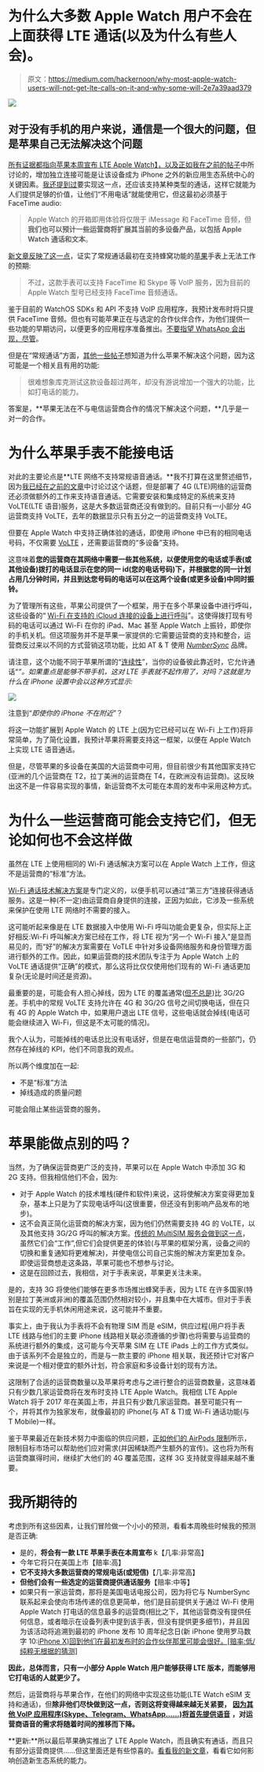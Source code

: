 # 为什么大多数 Apple Watch 用户不会在上面获得 LTE 通话(以及为什么有些人会)。

> 原文：<https://medium.com/hackernoon/why-most-apple-watch-users-will-not-get-lte-calls-on-it-and-why-some-will-2e7a39aad379>

![](img/d29b55ed83f3e12275d378dbb6ede154.png)

## 对于没有手机的用户来说，通信是一个很大的问题，但是苹果自己无法解决这个问题

[所有证据都指向苹果本周宣布 LTE Apple Watch】，以及](https://techcrunch.com/2017/09/09/the-next-apple-watch-will-have-lte-cell-service/)[正如我在之前的帖子](https://hackernoon.com/the-lte-apple-watch-virtuous-cycle-for-a-new-ecosystem-a9211c608f54)中所讨论的，增加独立连接可能是让该设备成为 iPhone 之外的新应用生态系统中心的关键因素。[我还提到过](https://hackernoon.com/the-lte-apple-watch-new-value-and-new-applications-fcbf8cfc77c5)要实现这一点，还应该支持某种类型的通话，这样它就能为人们提供足够的价值，让他们“不用电话”就能使用它，但这最初必须基于 FaceTime audio:

> Apple Watch 的开箱即用体验将仅限于 iMessage 和 FaceTime 音频，但**我们也可以预计一些运营商将扩展其当前的多设备产品，以包括 Apple Watch 通话和文本**。

[新文章反映了这一点](https://www.macrumors.com/2017/08/16/apple-watch-3-no-direct-phone-calls/)，证实了常规通话最初在支持蜂窝功能的[苹果](https://hackernoon.com/tagged/apple)手表上无法工作的预期:

> 不过，这款手表可以支持 FaceTime 和 Skype 等 VoIP 服务，因为目前的 Apple Watch 型号已经支持 FaceTime 音频通话。

鉴于目前的 WatchOS SDKs 和 API 不支持 VoIP 应用程序，我预计发布时将只提供 FaceTime 音频。但也有可能苹果正在与选定的合作伙伴合作，为他们提供一些功能的早期访问，以便更多的应用程序准备推出。[不要指望 WhatsApp 会出现，尽管](https://hackernoon.com/i-s-multidevice-the-achilles-heel-for-whatsapp-1ac91c3edf07)。

但是在“常规通话”方面，[其他一些帖子](http://mashable.com/2017/09/09/apple-watch-lte-new-colors/#TkvYO9Ax9iqV)想知道为什么苹果不解决这个问题，因为这可能是一个相关且有用的功能:

> 很难想象库克测试这款设备超过两年，却没有游说增加一个强大的功能，比如打电话的能力。

答案是，**苹果无法在不与电信运营商合作的情况下解决这个问题，**几乎是一对一的合作。

# 为什么苹果手表不能接电话

对此的主要论点是**LTE 网络不支持常规语音通话。**我不打算在这里赘述细节，因为[我已经在之前的文章](/@jorge.serna/how-volte-makes-whatsapp-calls-better-fcb324a94fd0)中讨论过这个话题，但是部署了 4G (LTE)网络的运营商还必须做额外的工作来支持语音通话。它需要安装和集成特定的系统来支持 VoLTE(LTE 语音)服务，这是大多数运营商还没有做到的。目前只有一小部分 4G 运营商支持 VoLTE，去年的数据显示只有五分之一的运营商支持 VoLTE。

但要在 Apple Watch 中支持正确体验的通话，即使用 iPhone 中已有的相同电话号码，不仅需要 [VoLTE](https://hackernoon.com/tagged/volte) ，还需要运营商的“多设备”支持。

这意味着**您的运营商在其网络中需要一些其他系统，以便使用您的电话或手表(或其他设备)拨打的电话显示在您的同一 id(您的电话号码)下，并根据您的同一计划占用几分钟时间，并且到达您号码的电话可以在这两个设备(或更多设备)中同时振铃。**

为了管理所有这些，苹果公司提供了一个框架，用于在多个苹果设备中进行呼叫，这些设备的“ [Wi-Fi 在支持的 iCloud 连接的设备上进行呼叫](https://9to5mac.com/2017/01/25/ios-10-3-wi-fi-calling-icloud-verizon/)”。这使得拨打现有号码的电话可以通过 Wi-Fi 在你的 iPad、Mac 甚至 Apple Watch 上振铃，即使你的手机关机。但这项服务并不是苹果一家提供的:它需要运营商的支持和整合，运营商反过来以不同的方式营销这项功能，比如 AT & T 使用 [*NumberSync*](https://m.att.com/shopmobile/wireless/features/numbersync-Android.html) 品牌。

请注意，这个功能不同于苹果所谓的“[连续性](https://support.apple.com/en-us/HT204681)”，当你的设备彼此靠近时，它允许通话“*”。如果重点是能够不带手机，这对 LTE 手表就不起作用了，对吗？这就是为什么在 iPhone 设置中会以这种方式显示:*

![](img/55516d1c192a4119229558fc3397c847.png)

注意到“*即使你的 iPhone 不在附近*”？

将这一功能扩展到 Apple Watch 的 LTE 上(因为它已经可以在 Wi-Fi 上工作)将非常简单，为了简化设置，我预计苹果将需要支持这一框架，以便在 Apple Watch 上实现 LTE 语音通话。

但是，尽管苹果的多设备在美国的大运营商中可用，但目前很少有其他国家支持它(亚洲的几个运营商在 T2，拉丁美洲的运营商在 T4，在欧洲没有运营商)。这反映出这不是一件容易实现的事情，新运营商不太可能在本周的发布中采用这种方式。

# 为什么一些运营商可能会支持它们，但无论如何也不会这样做

虽然在 LTE 上使用相同的 Wi-Fi 通话解决方案可以在 Apple Watch 上工作，但这不是运营商的“标准”方法。

[Wi-Fi 通话技术解决方案](https://en.wikipedia.org/wiki/Generic_Access_Network)是专门定义的，以便手机可以通过“第三方”连接获得通话服务。这是一种(不一定)由运营商自身提供的连接，正因为如此，它涉及一些系统来保护在使用 LTE 网络时不需要的接入。

这可能听起来像是在 LTE 数据接入中使用 Wi-Fi 呼叫功能会更复杂，但实际上正好相反:Wi-Fi 呼叫解决方案已经在工作，将 LTE 视为“另一个 Wi-Fi 接入”是显而易见的，而“好”的解决方案需要在 VoTLE 中针对多设备网络服务和身份管理方面进行额外的工作。因此，如果运营商的技术团队专注于为 Apple Watch 上的 VoLTE 通话提供“正确”的模式，那么这将比仅仅使用他们现有的 Wi-Fi 通话更加复杂(无论是时间还是资源)。

最重要的是，可能会有人担心掉线，因为 LTE 的覆盖通常([但不总是](http://www.techradar.com/news/phone-and-communications/mobile-phones/three-beats-rivals-to-improved-coverage-with-4g-super-voice-1304245))比 3G/2G 差。手机中的常规 VoLTE 支持允许在 4G 和 3G/2G 信号之间切换电话，但在只有 4G 的 Apple Watch 中，如果用户退出 LTE 信号，这些电话就会掉线(电话可能会继续进入 Wi-Fi，但这是不太可能的情况)。

我个人认为，可能掉线的电话总比没有电话好，但是在电信运营商的一些部门，仍然存在掉线的 KPI，他们不同意我的观点。

所以两个维度加在一起:

*   不是“标准”方法
*   掉线造成的质量问题

可能会阻止某些运营商的服务。

# 苹果能做点别的吗？

当然，为了确保运营商更广泛的支持，苹果可以在 Apple Watch 中添加 3G 和 2G 支持。但我相信他们不会，因为:

*   对于 Apple Watch 的技术堆栈(硬件和软件)来说，这将使解决方案变得更加复杂，基本上只是为了实现电话呼叫(这很重要，但还没有到影响产品发布的地步)。
*   这不会真正简化运营商的解决方案，因为他们仍然需要支持 4G 的 VoLTE，以及其他支持 3G/2G 呼叫的解决方案。[传统的 MultiSIM 服务会做到这一点](http://www.movistar.es/particulares/movil/servicios/ficha/res-multisim)，虽然它们会“工作”,但它们会提供更差的体验(与苹果的框架分离，设备之间的切换和重复通知将更难解决)，并使电信公司自己实施的解决方案更加复杂。即使运营商想走这条路，苹果可能也不想参与讨论。
*   这是在回顾过去，我相信，对于手表来说，苹果更关注未来。

是的，支持 3G 将使他们能够在更多市场推出蜂窝手表，因为 LTE 在许多国家(特别是拉丁美洲或非洲)的覆盖范围仍然相对较小，并且集中在大城市。但对于手表旨在实现的无手机休闲用途来说，这可能并不重要。

事实上，由于我认为手表将不会有物理 SIM 而是 eSIM，供应过程(用户将手表 LTE 线路与他们的主要 iPhone 线路相关联必须遵循的步骤)也将需要与运营商的系统进行额外的集成，这可能与今天苹果 SIM 在 LTE iPads 上的工作方式类似。由于该系列不会是独立的，而是与一款主要的 iPhone 相关联，我还预计它对客户来说是一个相对便宜的额外计划，符合家庭和多设备计划的现有方法。

这限制了合适的运营商数量以及苹果将考虑与之进行整合的运营商数量，这意味着只有少数几家运营商将在发布时支持 LTE Apple Watch。我相信 LTE Apple Watch 将于 2017 年在美国上市，并且只有少数几家运营商。甚至可能只有一个，并将其作为独家发布，就像最初的 iPhone(与 AT & T)或 Wi-Fi 通话功能(与 T Mobile)一样。

鉴于苹果最近在新技术努力中面临的供应问题，[正如他们的 AirPods 限制](https://9to5mac.com/2017/08/01/airpods-production-capacity-increase/)所示，限制目标市场可以帮助他们应对需求(并因稀缺而产生额外的宣传)。这也将为所有运营商赢得时间，继续扩大他们的 4G 覆盖范围，这样 3G 支持就变得越来越不重要。

# 我所期待的

考虑到所有这些因素，让我们冒险做一个小小的预测，看看本周晚些时候我的预测是否正确:

*   是的，**将会有一款 LTE 苹果手表在本周宣布** k【几率:非常高】
*   今年它将只在美国上市【赔率:高】
*   **它不支持大多数运营商的常规电话(或短信)**【几率:非常高】
*   **但他们会有一些选定的运营商提供通话服务**【赔率:中等】
*   如果只有一家运营商，那将是美国电话电报公司，因为将它与 NumberSync 联系起来会使向市场传递的信息更简单，他们是目前提供关于通过 Wi-Fi 使用 Apple Watch 打电话的信息最多的运营商(相比之下，其他运营商没有提供任何信息，或者暗示在设备列表中提到该手表，但没有提供更多细节)，并且因为该活动将追溯到最初的 iPhone 发布 10 周年纪念日(新 iPhone 使用罗马数字 10:[iPhone X](https://www.theverge.com/2017/9/9/16280688/apple-iphone-x-rumor)[)回到他们在最初发布时的合作伙伴那里可能会很好。[赔率:低/纯粹无根据的猜测]](https://www.theverge.com/2017/9/9/16280688/apple-iphone-x-rumor)

**因此，总体而言，只有一小部分 Apple Watch 用户能够获得 LTE 版本，而能够用它打电话的人就更少了。**

然后，运营商将与苹果合作，在他们的网络中实现这些功能(LTE Watch eSIM 支持和通话)，但**除非他们尽快做到这一点，否则这将变得越来越无关紧要，** [**因为其他 VoIP 应用程序(Skype、Telegram、WhatsApp……)将首先提供语音**](https://hackernoon.com/the-lte-apple-watch-new-value-and-new-applications-fcbf8cfc77c5) **，对运营商语音的需求将随着时间的推移而下降。**

**更新:**所以最后苹果确实推出了 LTE Apple Watch，而且确实有通话，而且只有部分运营商提供……但这里面还是有些惊喜的。[看看我的新文章](https://hackernoon.com/so-in-the-end-the-lte-apple-watch-is-about-calls-29dcdf59be0a)，看看它如何影响创造新生态系统的能力。